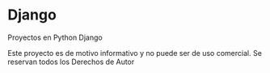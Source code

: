 Django
======

Proyectos en Python Django

Este proyecto es de motivo informativo y no puede ser de uso comercial. Se reservan todos los Derechos de Autor
